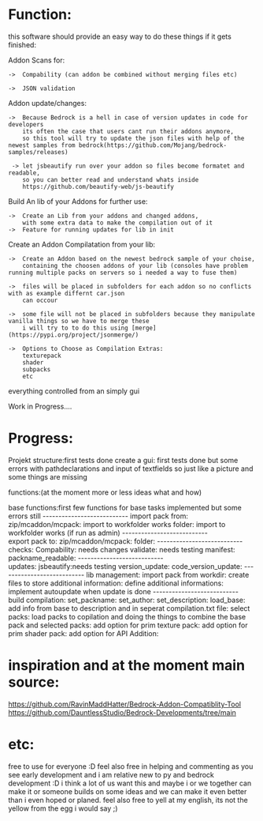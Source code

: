 


Function:
============================

this software should provide an easy way to do these things if it gets finished:

  Addon Scans for:
    
    ->  Compability (can addon be combined without merging files etc)
    
    ->  JSON validation
  
  Addon update/changes:
  
    ->  Because Bedrock is a hell in case of version updates in code for developers
        its often the case that users cant run their addons anymore,
        so this tool will try to update the json files with help of the newest samples from bedrock(https://github.com/Mojang/bedrock-samples/releases)
        
     -> let jsbeautify run over your addon so files become formatet and readable,
        so you can better read and understand whats inside
        https://github.com/beautify-web/js-beautify
        
     
  Build An lib of your Addons for further use:
    
    ->  Create an Lib from your addons and changed addons,
        with some extra data to make the compilation out of it
    ->  Feature for running updates for lib in init 
  
  Create an Addon Compilatation from your lib:
    
    ->  Create an Addon based on the newest bedrock sample of your choise,
        containing the choosen addons of your lib (consoles have problem running multiple packs on servers so i needed a way to fuse them)
    
    ->  files will be placed in subfolders for each addon so no conflicts with as example differnt car.json 
        can occour
    
    ->  some file will not be placed in subfolders because they manipulate vanilla things so we have to merge these 
        i will try to to do this using [merge](https://pypi.org/project/jsonmerge/)
    
    ->  Options to Choose as Compilation Extras:
        texturepack
        shader
        subpacks 
        etc
        
everything controlled from an simply gui   

Work in Progress....


Progress:
============================

Projekt structure:first tests done
create a gui: first tests done but some errors with pathdeclarations and input of textfields so just like a picture and some things are missing

functions:(at the moment more or less ideas what and how)
  
  base functions:first few functions for base tasks implemented but some errors still
    ---------------------------
  import pack from:
    zip/mcaddon/mcpack: import to workfolder works 
    folder:  import to workfolder works (if run as admin)
    ---------------------------   
   export pack to:
    zip/mcaddon/mcpack:
    folder:
    ---------------------------
   checks:
    Compability: needs changes
    validate: needs testing
    manifest:
    packname_readable:
     ---------------------------    
  updates:
    jsbeautify:needs testing
    version_update:
    code_version_update:
      ---------------------------
  lib management:
    import pack from workdir:
    create files to store additional information: 
    define additional informations:
    implement autoupdate when update is done
        ---------------------------   
  build compilation:
    set_packname:
    set_author:
    set_description:
    load_base:
    add info from base to description and in seperat compilation.txt file:
    select packs:
    load packs to copilation and doing the things to combine the base pack and selected packs:
    add option for prim texture pack:
    add option for prim shader pack:
    add option for API Addition:
    

inspiration and at the moment main source:
============================
https://github.com/RavinMaddHatter/Bedrock-Addon-Compatiblity-Tool
https://github.com/DauntlessStudio/Bedrock-Developments/tree/main

etc:
============================
 free to use for everyone :D 
 feel also free in helping and commenting as you see early development and i am relative new to py and bedrock development :D 
 i think a lot of us want this and maybe i or we together can make it or someone builds on some ideas and we can make it even better than i even hoped or planed.
 feel also free to yell at my english, its not the yellow from the egg i would say ;)
